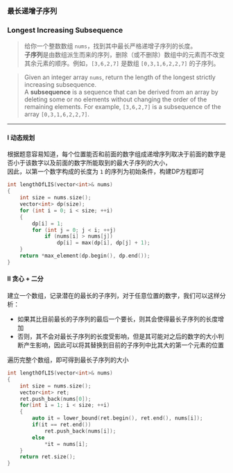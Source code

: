 ### 最长递增子序列
### Longest Increasing Subsequence

> 给你一个整数数组 `nums`，找到其中最长严格递增子序列的长度。  
> **子序列**是由数组派生而来的序列，删除（或不删除）数组中的元素而不改变其余元素的顺序。例如，`[3,6,2,7]` 是数组 `[0,3,1,6,2,2,7]` 的子序列。  

> Given an integer array `nums`, return the length of the longest strictly increasing subsequence.  
> A **subsequence** is a sequence that can be derived from an array by deleting some or no elements without changing the order of the remaining elements. For example, `[3,6,2,7]` is a subsequence of the array `[0,3,1,6,2,2,7]`.  

----------

#### I 动态规划

根据题意容易知道，每个位置能否和前面的数字组成递增序列取决于前面的数字是否小于该数字以及前面的数字所能取到的最大子序列的大小，  
因此，以第一个数字构成的长度为 `1` 的序列为初始条件，构建DP方程即可  

```cpp
int lengthOfLIS(vector<int>& nums)
{
    int size = nums.size();
    vector<int> dp(size);
    for (int i = 0; i < size; ++i)
    {
        dp[i] = 1;
        for (int j = 0; j < i; ++j)
            if (nums[i] > nums[j])
                dp[i] = max(dp[i], dp[j] + 1);
    }
    return *max_element(dp.begin(), dp.end());
}
```

#### II 贪心 + 二分

建立一个数组，记录潜在的最长的子序列，对于任意位置的数字，我们可以这样分析：  
- 如果其比目前最长的子序列的最后一个要长，则其会使得最长子序列的长度增加  
- 否则，其不会对最长子序列的长度受影响，但是其可能对之后的数字的大小判断产生影响，因此可以将其替换到目前的子序列中比其大的第一个元素的位置  

遍历完整个数组，即可得到最长子序列的大小  

```cpp
int lengthOfLIS(vector<int>& nums) 
{
    int size = nums.size();
    vector<int> ret;
    ret.push_back(nums[0]);
    for(int i = 1; i < size; ++i)
    {
        auto it = lower_bound(ret.begin(), ret.end(), nums[i]);
        if(it == ret.end())
            ret.push_back(nums[i]);
        else
            *it = nums[i];
    }
    return ret.size();
}
```
